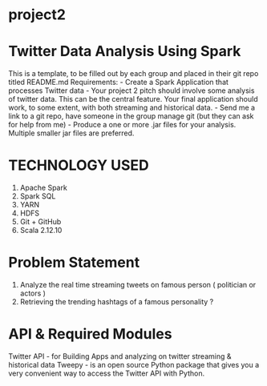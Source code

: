 # project2

# Twitter Data Analysis Using Spark

This is a template, to be filled out by each group and placed in their git repo titled README.md Requirements: - Create a Spark Application that processes Twitter data - Your project 2 pitch should involve some analysis of twitter data. This can be the central feature. Your final application should work, to some extent, with both streaming and historical data. - Send me a link to a git repo, have someone in the group manage git (but they can ask for help from me) - Produce a one or more .jar files for your analysis. Multiple smaller jar files are preferred.

# TECHNOLOGY USED

1. Apache Spark
2. Spark SQL
3. YARN
4. HDFS 
5. Git + GitHub
6. Scala 2.12.10

# Problem Statement

1.  Analyze the real time streaming tweets on famous person ( politician or actors )
2.  Retrieving the trending hashtags of a famous personality ?

# API & Required Modules

  Twitter API - for Building Apps and analyzing on twitter streaming & historical data
  Tweepy - is an open source Python package that gives you a very convenient way to access the Twitter API with Python.
